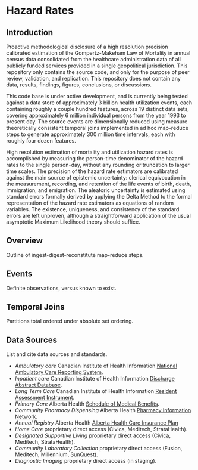 Hazard Rates
============

Introduction
------------

Proactive methodological disclosure of a high resolution precision calibrated estimation of the Gompertz-Makeham Law of Mortality in annual census data consolidated from the healthcare administration data of all publicly funded services provided in a single geopolitical jurisdiction. This repository only contains the source code, and only for the purpose of peer review, validation, and replication. This repository does not contain any data, results, findings, figures, conclusions, or discussions.

This code base is under active development, and is currently being tested against a data store of approximately 3 billion health utilization events, each containing roughly a couple hundred features, across 19 distinct data sets, covering approximately 6 million individual persons from the year 1993 to present day. The source events are dimensionally reduced using measure theoretically consistent temporal joins implemented in ad hoc map-reduce steps to generate approximately 300 million time intervals, each with roughly four dozen features.

High resolution estimation of mortality and utilization hazard rates is accomplished by measuring the person-time denominator of the hazard rates to the single person-day, without any rounding or truncation to larger time scales. The precision of the hazard rate estimators are calibrated against the main source of epistemic uncertainty: clerical equivocation in the measurement, recording, and retention of the life events of birth, death, immigration, and emigration. The aleatoric uncertainty is estimated using standard errors formally derived by applying the Delta Method to the formal representation of the hazard rate estimators as equations of random variables. The existence, uniqueness, and consistency of the standard errors are left unproven, although a straightforward application of the usual asymptotic Maximum Likelihood theory should suffice.

Overview
--------

Outline of ingest-digest-reconstitute map-reduce steps.

Events
------

Definite observations, versus known to exist.

Temporal Joins
--------------

Partitions total ordered under absolute set ordering.

Data Sources
------------

List and cite data sources and standards.

- *Ambulatory care* Canadian Institute of Health Information [National Ambulatory Care Reporting System](https://www.cihi.ca/en/national-ambulatory-care-reporting-system-metadata).
- *Inpatient care* Canadian Institute of Health Information [Discharge Abstract Database](https://www.cihi.ca/en/discharge-abstract-database-metadata).
- *Long Term Care* Canadian Institute of Health Information [Resident Assessment Instrument](https://www.cihi.ca/en/residential-care).
- *Primary Care* Alberta Health [Schedule of Medical Benefits](https://www.alberta.ca/fees-health-professionals.aspx).
- *Community Pharmacy Dispensing* Alberta Health [Pharmacy Information Network](http://www.albertanetcare.ca/learningcentre/Pharmaceutical-Information-Network.htm).
- *Annual Registry* Alberta Health [Alberta Health Care Insurance Plan](https://www.alberta.ca/ahcip.aspx)
- *Home Care* proprietary direct access (Civica, Meditech, StrataHealth).
- *Designated Supportive Living* proprietary direct access (Civica, Meditech, StrataHealth).
- *Community Laboratory Collection* proprietary direct access (Fusion, Meditech, Millennium, SunQuest).
- *Diagnostic Imaging* proprietary direct access (in staging).
